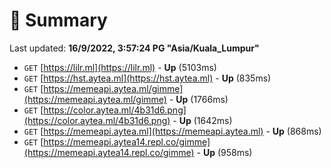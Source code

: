 # 📖 Summary
Last updated: **16/9/2022, 3:57:24 PG "Asia/Kuala_Lumpur"**

- `GET` [https://lilr.ml](https://lilr.ml) - **Up** (5103ms)
- `GET` [https://hst.aytea.ml](https://hst.aytea.ml) - **Up** (835ms)
- `GET` [https://memeapi.aytea.ml/gimme](https://memeapi.aytea.ml/gimme) - **Up** (1766ms)
- `GET` [https://color.aytea.ml/4b31d6.png](https://color.aytea.ml/4b31d6.png) - **Up** (1642ms)
- `GET` [https://memeapi.aytea.ml](https://memeapi.aytea.ml) - **Up** (868ms)
- `GET` [https://memeapi.aytea14.repl.co/gimme](https://memeapi.aytea14.repl.co/gimme) - **Up** (958ms)

